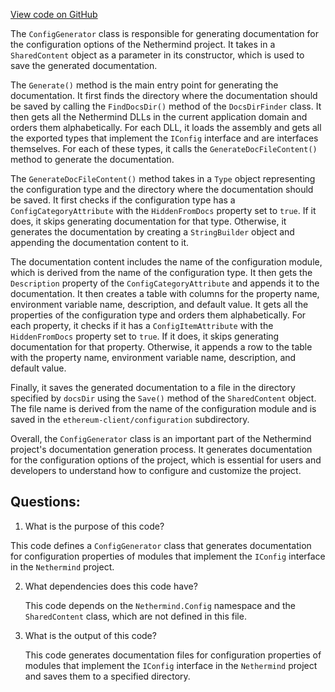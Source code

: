[View code on GitHub](https://github.com/nethermindeth/nethermind/Nethermind.GitBook/ConfigGenerator.cs)

The `ConfigGenerator` class is responsible for generating documentation for the configuration options of the Nethermind project. It takes in a `SharedContent` object as a parameter in its constructor, which is used to save the generated documentation. 

The `Generate()` method is the main entry point for generating the documentation. It first finds the directory where the documentation should be saved by calling the `FindDocsDir()` method of the `DocsDirFinder` class. It then gets all the Nethermind DLLs in the current application domain and orders them alphabetically. For each DLL, it loads the assembly and gets all the exported types that implement the `IConfig` interface and are interfaces themselves. For each of these types, it calls the `GenerateDocFileContent()` method to generate the documentation.

The `GenerateDocFileContent()` method takes in a `Type` object representing the configuration type and the directory where the documentation should be saved. It first checks if the configuration type has a `ConfigCategoryAttribute` with the `HiddenFromDocs` property set to `true`. If it does, it skips generating documentation for that type. Otherwise, it generates the documentation by creating a `StringBuilder` object and appending the documentation content to it. 

The documentation content includes the name of the configuration module, which is derived from the name of the configuration type. It then gets the `Description` property of the `ConfigCategoryAttribute` and appends it to the documentation. It then creates a table with columns for the property name, environment variable name, description, and default value. It gets all the properties of the configuration type and orders them alphabetically. For each property, it checks if it has a `ConfigItemAttribute` with the `HiddenFromDocs` property set to `true`. If it does, it skips generating documentation for that property. Otherwise, it appends a row to the table with the property name, environment variable name, description, and default value.

Finally, it saves the generated documentation to a file in the directory specified by `docsDir` using the `Save()` method of the `SharedContent` object. The file name is derived from the name of the configuration module and is saved in the `ethereum-client/configuration` subdirectory.

Overall, the `ConfigGenerator` class is an important part of the Nethermind project's documentation generation process. It generates documentation for the configuration options of the project, which is essential for users and developers to understand how to configure and customize the project.
## Questions: 
 1. What is the purpose of this code?
   
   This code defines a `ConfigGenerator` class that generates documentation for configuration properties of modules that implement the `IConfig` interface in the `Nethermind` project.

2. What dependencies does this code have?
   
   This code depends on the `Nethermind.Config` namespace and the `SharedContent` class, which are not defined in this file.

3. What is the output of this code?
   
   This code generates documentation files for configuration properties of modules that implement the `IConfig` interface in the `Nethermind` project and saves them to a specified directory.